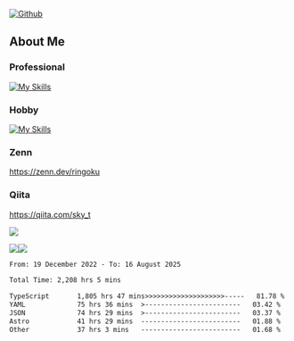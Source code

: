 [![Github](https://img.shields.io/github/followers/skyt-a?label=Follow&style=social)](https://github.com/skyt-a)

## About Me
### Professional
[![My Skills](https://skillicons.dev/icons?i=react,ts,js,nodejs,java,graphql,firebase,githubactions&theme=light)](https://skillicons.dev)
### Hobby
[![My Skills](https://skillicons.dev/icons?i=unity,rust,py&theme=light)](https://skillicons.dev)

### Zenn
https://zenn.dev/ringoku
### Qiita
https://qiita.com/sky_t


![](https://github-profile-summary-cards.vercel.app/api/cards/profile-details?username=skyt-a&theme=default)

![](https://github-profile-summary-cards.vercel.app/api/cards/repos-per-language?username=skyt-a&theme=default)![](https://github-profile-summary-cards.vercel.app/api/cards/stats?username=RinGoku&theme=default)

<!--START_SECTION:waka-->

```txt
From: 19 December 2022 - To: 16 August 2025

Total Time: 2,208 hrs 5 mins

TypeScript       1,805 hrs 47 mins>>>>>>>>>>>>>>>>>>>>-----   81.78 %
YAML             75 hrs 36 mins  >------------------------   03.42 %
JSON             74 hrs 29 mins  >------------------------   03.37 %
Astro            41 hrs 29 mins  -------------------------   01.88 %
Other            37 hrs 3 mins   -------------------------   01.68 %
```

<!--END_SECTION:waka-->
